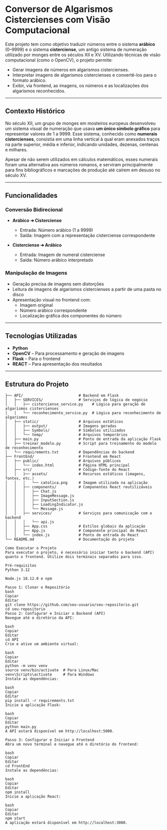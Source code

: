 #  Conversor de Algarismos Cistercienses com Visão Computacional

Este projeto tem como objetivo traduzir números entre o sistema **arábico** (0–9999) e o sistema **cisterciense**, um antigo sistema de numeração utilizado por monges entre os séculos XII e XV. Utilizando técnicas de visão computacional (como o OpenCV), o projeto permite:

- Gerar imagens de números em algarismos cistercienses.
- Interpretar imagens de algarismos cistercienses e convertê-los para o formato arábico.
- Exibir, via frontend, as imagens, os números e as localizações dos algarismos reconhecidos.

---

##  Contexto Histórico

No século XII, um grupo de monges em mosteiros europeus desenvolveu um sistema visual de numeração que usava **um único símbolo gráfico** para representar valores de 1 a 9999. Esse sistema, conhecido como **numerais cistercienses**, consistia em uma linha vertical à qual eram anexados traços na parte superior, média e inferior, indicando unidades, dezenas, centenas e milhares.

Apesar de não serem utilizados em cálculos matemáticos, esses numerais foram uma alternativa aos números romanos, e serviram principalmente para fins bibliográficos e marcações de produção até caírem em desuso no século XV.

---

##  Funcionalidades

###  Conversão Bidirecional
- **Arábico ➜ Cisterciense**
  - Entrada: Número arábico (1 a 9999)
  - Saída: Imagem com a representação cisterciense correspondente

- **Cisterciense ➜ Arábico**
  - Entrada: Imagem de numeral cisterciense
  - Saída: Número arábico interpretado

###  Manipulação de Imagens
- Geração precisa de imagens sem distorções
- Leitura de imagens de algarismos cistercienses a partir de uma pasta no disco
- Apresentação visual no frontend com:
  - Imagem original
  - Número arábico correspondente
  - Localização gráfica dos componentes do número

---

##  Tecnologias Utilizadas

- **Python**
- **OpenCV** – Para processamento e geração de imagens
- **Flask** – Para o frontend
- **REACT** – Para apresentação dos resultados

---

##  Estrutura do Projeto

```plaintext
├── API/                         # Backend em Flask
│   ├── SERVICES/                # Serviços de lógica de negócio
│   │   ├── cisterciense_service.py    # Lógica para geração de algarismos cistercienses
│   │   └── reconhecimento_service.py  # Lógica para reconhecimento de algarismos
│   ├── static/                  # Arquivos estáticos
│   │   ├── output/              # Imagens geradas
│   │   ├── Symbols/             # Símbolos utilizados
│   │   └── temp/                # Arquivos temporários
│   ├── main.py                  # Ponto de entrada da aplicação Flask
│   ├── treinar_modelo.py        # Script para treinamento do modelo de reconhecimento
│   └── requirements.txt         # Dependências do backend
├── FrontEnd/                    # Frontend em React
│   ├── public/                  # Arquivos públicos
│   │   └── index.html           # Página HTML principal
│   ├── src/                     # Código-fonte do React
│   │   ├── assets/              # Recursos estáticos (imagens, fontes, etc.)
│   │   │   └── catolica.png     # Imagem utilizada na aplicação
│   │   ├── components/          # Componentes React reutilizáveis
│   │   │   ├── Chat.js
│   │   │   ├── ImageMessage.js
│   │   │   ├── InputSection.js
│   │   │   ├── LoadingIndicator.js
│   │   │   └── Message.js
│   │   ├── services/            # Serviços para comunicação com o backend
│   │   │   └── api.js
│   │   ├── App.css              # Estilos globais da aplicação
│   │   ├── App.js               # Componente principal do React
│   │   └── index.js             # Ponto de entrada do React
└── README.md                    # Documentação do projeto

Como Executar o Projeto
Para executar o projeto, é necessário iniciar tanto o backend (API) quanto o frontend. Utilize dois terminais separados para isso.

Pré-requisitos
Python 3.12

Node.js 18.12.0 e npm

Passo 1: Clonar o Repositório
bash
Copiar
Editar
git clone https://github.com/seu-usuario/seu-repositorio.git
cd seu-repositorio
Passo 2: Configurar e Iniciar o Backend (API)
Navegue até o diretório da API:

bash
Copiar
Editar
cd API
Crie e ative um ambiente virtual:

bash
Copiar
Editar
python -m venv venv
source venv/bin/activate  # Para Linux/Mac
venv\Scripts\activate     # Para Windows
Instale as dependências:

bash
Copiar
Editar
pip install -r requirements.txt
Inicie a aplicação Flask:

bash
Copiar
Editar
python main.py
A API estará disponível em http://localhost:5000.

Passo 3: Configurar e Iniciar o Frontend
Abra um novo terminal e navegue até o diretório do frontend:

bash
Copiar
Editar
cd FrontEnd
Instale as dependências:

bash
Copiar
Editar
npm install
Inicie a aplicação React:

bash
Copiar
Editar
npm start
A aplicação estará disponível em http://localhost:3000.